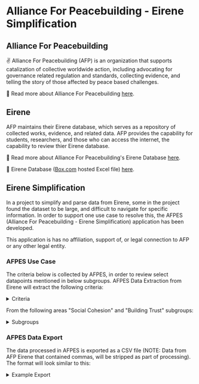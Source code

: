 # Alliance For Peacebuilding - Eirene Simplification

## Alliance For Peacebuilding

:v: Alliance For Peacebuilding (AFP) is an organization that supports
catalization of collective worldwide action, including advocating for governance
related regulation and standards, collecting evidence, and telling the story of
those affected by peace based challenges.

:blue_book: Read more about Alliance For Peacebuilding [here](https://www.allianceforpeacebuilding.org).

## Eirene

AFP maintains their Eirene database, which serves as a repository of collected
works, evidence, and related data. AFP provides the capability for students,
researchers, and those who can access the internet, the capability to review
thier Eirene database.

:blue_book: Read more about Alliance For Peacebuilding's Eirene Database [here](https://www.allianceforpeacebuilding.org/eirene-peacebuilding-database).

:blue_book: Eirene Database ([Box.com](https://www.box.com/) hosted Excel file) [here](https://allianceforpeacebuilding.app.box.com/s/ggizicws9ah2rgg3w0tfkju5voi1mvt6).

## Eirene Simplification

In a project to simplify and parse data from Eirene, some in the project found
the dataset to be large, and difficult to navigate for specific information. In
order to support one use case to resolve this, the AFPES (Alliance For
Peacebuilding - Eirene Simplification) application has been developed.

This application is has no affiliation, support of, or legal connection to AFP
or any other legal entity.

### AFPES Use Case

The criteria below is collected by AFPES, in order to review select datapoints
mentioned in below subgroups. AFPES Data Extraction from Eirene will extract the following criteria:

<details>

<summary>Criteria</summary>

- Subgroup
- Title
- Indicator
- Link
- Report ID
- Country
- Date Published

</details>

From the following areas "Social Cohesion" and "Building Trust" subgroups:

<details>

<summary>Subgroups</summary>

1. "% who perceive trust or lack thereof within their neighborhood",
2. "Attitudes towards diversity and pluralism",
3. "Attitudes towards inter-group interaction",
4. "Attitudes towards peace and reconciliation processes",
5. "Community perceptions of youth",
6. "Economic cohesion",
7. "Engagement in community",
8. "Existence and frequency of interaction between groups",
9. "Gender Equality",
10. "Integration of marginalized groups",
11. "Knowledge of Social Cohesion",
12. "Level of discrimination",
13. "Level of discrimination (Human rights)",
14. "Level of diversity",
15. "Level of responsibility felt for community",
16. "Level of tension/conflict between groups",
17. "Perceived self-efficacy to impact positive change in community",
18. "Perceptions of other groups",
19. "Progress on peace and reconciliation processes",
20. "Quality of multi-group projects/initiatives",
21. "Quality of relationship between groups",
22. "Quality of relationship between groups (Empathy)",
23. "Quality of relationship between groups (Trust)",
24. "Quantity of multi-group projects/initiatives",
25. "Reintegration of ex-combatants",
26. "Religious Tolerance",
27. "Socio-Economic Equality",
28. "Socio-Economic Equality (Capacity Development)",
29. "Socio-Economic Equality (Employment)",
30. "Socio-Economic Equality (Marginalized groups)",
31. "Strength of identity",
32. "Strength of network across communities",
33. "Strength of network within communities",
34. "Willingness to Reconcile",
35. "Youth Engagement",
36. "% who perceive trust or lack thereof within their neighborhood",
37. "Attitudes towards inter-group interaction (Trust)",
38. "Community perceptions of youth (Trust)",
39. "Community-Security forces relations (Trust)",
40. "Existence and frequency of interaction between groups (Trust)",
41. "Level of general trust",
42. "Level of institutional/political trust",
43. "Perceptions of other groups (Trust)",
44. "Quality of relationship between groups (Trust)",
45. "Rule of Law (Confidence in Justice System)",
46. "Trust and confidence in conflict resolving mechanisms",
47. "Trust in government institutions"

</details>


### AFPES Data Export

The data processed in AFPES is exported as a CSV file (NOTE: Data from AFP
Eirene that contained commas, will be stripped as part of processing). The
format will look similar to this:

<details>

<summary>Example Export</summary>

```
Subgroup,Title,Indicators,Link,Report ID,Country,Date Published
% who perceive trust or lack thereof within their neighborhood,Towards a social cohesion index for South Africa using SARB data,Inter-group trust,https://static1.squarespace.com/static/5db70e83fc0a966cf4cc42ea/t/5f330df3dc8bae025343c25d/1597181428514/0100.pdf,100,South Africa,2017
Trust and confidence in conflict resolving mechanisms,Evaluation report: Peaceful Empowerment in Arid Lands (PEARL) ,Perceived effectiveness of responses to conflict,https://static1.squarespace.com/static/5db70e83fc0a966cf4cc42ea/t/5f49305094cd4c07e3fb4309/1598632016736/1810.pdf,1810,Kenya,2017
```

</details>